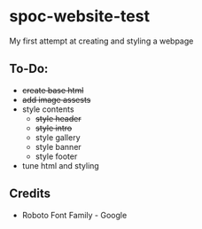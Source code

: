 # spoc-website-test
My first attempt at creating and styling a webpage

## To-Do:
- ~~create base html~~
- ~~add image assests~~
- style contents
    - ~~style header~~
    - ~~style intro~~
    - style gallery
    - style banner
    - style footer
- tune html and styling

## Credits
- Roboto Font Family - Google
